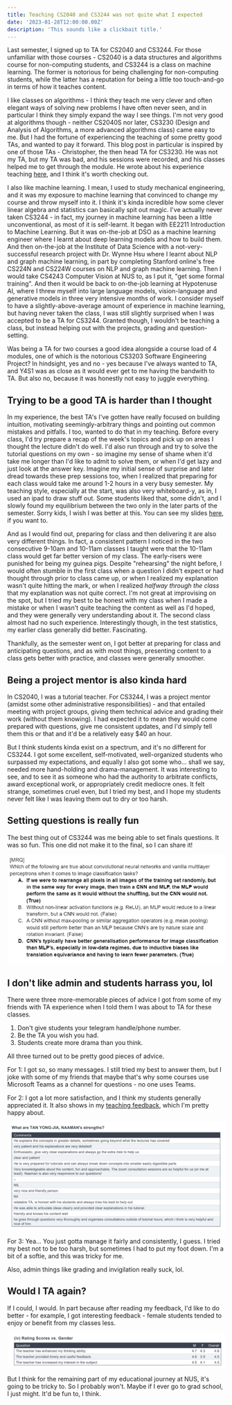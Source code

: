 ```yaml
---
title: Teaching CS2040 and CS3244 was not quite what I expected
date: '2023-01-28T12:00:00.00Z'
description: 'This sounds like a clickbait title.'
---
```


Last semester, I signed up to TA for CS2040 and CS3244. For those unfamiliar with those courses - CS2040 is a data structures and algorithms course for non-computing students, and CS3244 is a class on machine learning. The former is notorious for being challenging for non-computing students, while the latter has a reputation for being a little too touch-and-go in terms of how it teaches content.

I like classes on algorithms - I think they teach me very clever and often elegant ways of solving new problems I have often never seen, and in particular I think they simply expand the way I see things. I'm not very good at algorithms though - neither CS2040S nor later, CS3230 (Design and Analysis of Algorithms, a more advanced algorithms class) came easy to me. But I had the fortune of experiencing the teaching of some pretty good TAs, and wanted to pay it forward. This blog post in particular is inspired by one of those TAs - Christopher, the then head TA for CS3230. He was not my TA, but my TA was bad, and his sessions were recorded, and his classes helped me to get through the module. He wrote about his experience teaching [here](https://chrisjwelly.github.io/blog/2022/01/05/Career-Progression-CS3230-TA/), and I think it's worth checking out.

I also like machine learning. I mean, I used to study mechanical engineering, and it was my exposure to machine learning that convinced to change my course and throw myself into it. I think it's kinda incredible how some clever linear algebra and statistics can basically spit out magic. I've actually never taken CS3244 - in fact, my journey in machine learning has been a little unconventional, as most of it is self-learnt. It began with EE2211 Introduction to Machine Learning. But it was on-the-job at DSO as a machine learning engineer where I learnt about deep learning models and how to build them. And then on-the-job at the Institute of Data Science with a not-very-successful research project with Dr. Wynne Hsu where I learnt about NLP and graph machine learning, in part by completing Stanford online's free CS224N and CS224W courses on NLP and graph machine learning. Then I would take CS4243 Computer Vision at NUS to, as I put it, "get some formal training". And then it would be back to on-the-job learning at Hypotenuse AI, where I threw myself into large language models, vision-language and generative models in three very intensive months of work. I consider myself to have a slightly-above-average amount of experience in machine learning, but having never taken the class, I was still slightly surprised when I was accepted to be a TA for CS3244. Granted though, I wouldn't be teaching a class, but instead helping out with the projects, grading and question-setting.

Was being a TA for two courses a good idea alongside a course load of 4 modules, one of which is the notorious CS3203 Software Engineering Project? In hindsight, yes and no - yes because I've always wanted to TA, and Y4S1 was as close as it would ever get to me having the bandwith to TA. But also no, because it was honestly not easy to juggle everything.

## Trying to be a good TA is harder than I thought

In my experience, the best TA's I've gotten have really focused on building intuition, motivating seemingly-arbitrary things and pointing out common mistakes and pitfalls. I too, wanted to do that in my teaching. Before every class, I'd try prepare a recap of the week's topics and pick up on areas I thought the lecture didn't do well. I'd also run through and try to solve the tutorial questions on my own - so imagine my sense of shame when it'd take me longer than I'd like to admit to solve them, or when I'd get lazy and just look at the answer key. Imagine my initial sense of surprise and later dread towards these prep sessions too, when I realized that preparing for each class would take me around 1-2 hours in a very busy semester. My teaching style, especially at the start, was also very whiteboard-y, as in, I used an ipad to draw stuff out. Some students liked that, some didn't, and I slowly found my equilibrium between the two only in the later parts of the semester. Sorry kids, I wish I was better at this. You can see my slides [here](), if you want to.

And as I would find out, preparing for class and then delivering it are also very different things. In fact, a consistent pattern I noticed in the two consecutive 9-10am and 10-11am classes I taught were that the 10-11am class would get far better version of my class. The early-risers were punished for being my guinea pigs. Despite "rehearsing" the night before, I would often stumble in the first class when a question I didn't expect or had thought through prior to class came up, or when I realized my explanation wasn't quite hitting the mark, or when I realized _halfway through the class_ that my explanation was not quite correct. I'm not great at improvising on the spot, but I tried my best to be honest with my class when I made a mistake or when I wasn't quite teaching the content as well as I'd hoped, and they were generally very understanding about it. The second class almost had no such experience. Interestingly though, in the test statistics, my earlier class generally did better. Fascinating.

Thankfully, as the semester went on, I got better at preparing for class and anticipating questions, and as with most things, presenting content to a class gets better with practice, and classes were generally smoother.

## Being a project mentor is also kinda hard

In CS2040, I was a tutorial teacher. For CS3244, I was a project mentor (amidst some other administrative responsibilities) - and that entailed meeting with project groups, giving them technical advice and grading their work (without them knowing). I had expected it to mean they would come prepared with questions, give me consistent updates, and I'd simply tell them this or that and it'd be a relatively easy \$40 an hour.

But I think students kinda exist on a spectrum, and it's no different for CS3244. I got some excellent, self-motivated, well-organized students who surpassed my expectations, and equally I also got some who... shall we say, needed more hand-holding and drama-management. It was interesting to see, and to see it as someone who had the authority to arbitrate conflicts, award exceptional work, or appropriately credit mediocre ones. It felt strange, sometimes cruel even, but I tried my best, and I hope my students never felt like I was leaving them out to dry or too harsh.

## Setting questions is really fun

The best thing out of CS3244 was me being able to set finals questions. It was so fun. This one did not make it to the final, so I can share it!

![:-)](question.jpg)

## I don't like admin and students harrass you, lol

There were three more-memorable pieces of advice I got from some of my friends with TA experience when I told them I was about to TA for these classes.

1. Don't give students your telegram handle/phone number.
2. Be the TA you wish you had.
3. Students create more drama than you think.

All three turned out to be pretty good pieces of advice.

For 1: I got so, so many messages. I still tried my best to answer them, but I joke with some of my friends that maybe that's why some courses use Microsoft Teams as a channel for questions - no one uses Teams.

For 2: I got a lot more satisfaction, and I think my students generally appreciated it. It also shows in my [teaching feedback](https://drive.google.com/file/d/1GMUM9bcACHBIcd0fDim4fqCXZtHJUVfA/view?usp=share_link), which I'm pretty happy about.

![Reasonably good feedback](feedback.jpg)

For 3: Yea... You just gotta manage it fairly and consistently, I guess. I tried my best not to be too harsh, but sometimes I had to put my foot down. I'm a bit of a softie, and this was tricky for me.

Also, admin things like grading and invigilation really suck, lol.

## Would I TA again?

If I could, I would. In part because after reading my feedback, I'd like to do better - for example, I got interesting feedback - female students tended to enjoy or benefit from my classes less.

![I could do better](gender.jpg)

But I think for the remaining part of my educational journey at NUS, it's going to be tricky to. So I probably won't. Maybe if I ever go to grad school, I just might. It'd be fun to, I think.
